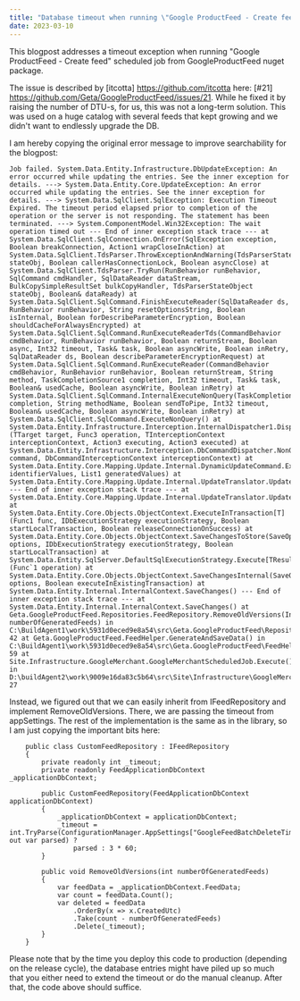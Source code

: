 ```yaml
---
title: "Database timeout when running \"Google ProductFeed - Create feed\" scheduled job"
date: 2023-03-10
---
```


This blogpost addresses a timeout exception when running "Google ProductFeed - Create feed" scheduled job from GoogleProductFeed nuget package.

The issue is described by [itcotta] https://github.com/itcotta here: [#21] https://github.com/Geta/GoogleProductFeed/issues/21. While he fixed it by raising the number of DTU-s, for us, this was not a long-term solution. This was used on a huge catalog with several feeds that kept growing and we didn't want to endlessly upgrade the DB.

I am hereby copying the original error message to improve searchability for the blogpost:

```
Job failed. System.Data.Entity.Infrastructure.DbUpdateException: An error occurred while updating the entries. See the inner exception for details. ---> System.Data.Entity.Core.UpdateException: An error occurred while updating the entries. See the inner exception for details. ---> System.Data.SqlClient.SqlException: Execution Timeout Expired. The timeout period elapsed prior to completion of the operation or the server is not responding. The statement has been terminated. ---> System.ComponentModel.Win32Exception: The wait operation timed out --- End of inner exception stack trace --- at System.Data.SqlClient.SqlConnection.OnError(SqlException exception, Boolean breakConnection, Action1 wrapCloseInAction) at System.Data.SqlClient.TdsParser.ThrowExceptionAndWarning(TdsParserStateObject stateObj, Boolean callerHasConnectionLock, Boolean asyncClose) at System.Data.SqlClient.TdsParser.TryRun(RunBehavior runBehavior, SqlCommand cmdHandler, SqlDataReader dataStream, BulkCopySimpleResultSet bulkCopyHandler, TdsParserStateObject stateObj, Boolean& dataReady) at System.Data.SqlClient.SqlCommand.FinishExecuteReader(SqlDataReader ds, RunBehavior runBehavior, String resetOptionsString, Boolean isInternal, Boolean forDescribeParameterEncryption, Boolean shouldCacheForAlwaysEncrypted) at System.Data.SqlClient.SqlCommand.RunExecuteReaderTds(CommandBehavior cmdBehavior, RunBehavior runBehavior, Boolean returnStream, Boolean async, Int32 timeout, Task& task, Boolean asyncWrite, Boolean inRetry, SqlDataReader ds, Boolean describeParameterEncryptionRequest) at System.Data.SqlClient.SqlCommand.RunExecuteReader(CommandBehavior cmdBehavior, RunBehavior runBehavior, Boolean returnStream, String method, TaskCompletionSource1 completion, Int32 timeout, Task& task, Boolean& usedCache, Boolean asyncWrite, Boolean inRetry) at System.Data.SqlClient.SqlCommand.InternalExecuteNonQuery(TaskCompletionSource1 completion, String methodName, Boolean sendToPipe, Int32 timeout, Boolean& usedCache, Boolean asyncWrite, Boolean inRetry) at System.Data.SqlClient.SqlCommand.ExecuteNonQuery() at System.Data.Entity.Infrastructure.Interception.InternalDispatcher1.Dispatch[TTarget,TInterceptionContext,TResult](TTarget target, Func3 operation, TInterceptionContext interceptionContext, Action3 executing, Action3 executed) at System.Data.Entity.Infrastructure.Interception.DbCommandDispatcher.NonQuery(DbCommand command, DbCommandInterceptionContext interceptionContext) at System.Data.Entity.Core.Mapping.Update.Internal.DynamicUpdateCommand.Execute(Dictionary2 identifierValues, List1 generatedValues) at System.Data.Entity.Core.Mapping.Update.Internal.UpdateTranslator.Update() --- End of inner exception stack trace --- at System.Data.Entity.Core.Mapping.Update.Internal.UpdateTranslator.Update() at System.Data.Entity.Core.Objects.ObjectContext.ExecuteInTransaction[T](Func1 func, IDbExecutionStrategy executionStrategy, Boolean startLocalTransaction, Boolean releaseConnectionOnSuccess) at System.Data.Entity.Core.Objects.ObjectContext.SaveChangesToStore(SaveOptions options, IDbExecutionStrategy executionStrategy, Boolean startLocalTransaction) at System.Data.Entity.SqlServer.DefaultSqlExecutionStrategy.Execute[TResult](Func`1 operation) at System.Data.Entity.Core.Objects.ObjectContext.SaveChangesInternal(SaveOptions options, Boolean executeInExistingTransaction) at System.Data.Entity.Internal.InternalContext.SaveChanges() --- End of inner exception stack trace --- at System.Data.Entity.Internal.InternalContext.SaveChanges() at Geta.GoogleProductFeed.Repositories.FeedRepository.RemoveOldVersions(Int32 numberOfGeneratedFeeds) in C:\BuildAgent1\work\5931d0eced9e8a54\src\Geta.GoogleProductFeed\Repositories\FeedRepository.cs:line 42 at Geta.GoogleProductFeed.FeedHelper.GenerateAndSaveData() in C:\BuildAgent1\work\5931d0eced9e8a54\src\Geta.GoogleProductFeed\FeedHelper.cs:line 59 at Site.Infrastructure.GoogleMerchant.GoogleMerchantScheduledJob.Execute() in D:\buildAgent2\work\9009e16da83c5b64\src\Site\Infrastructure\GoogleMerchant\GoogleMerchantScheduledJob.cs:line 27
```

Instead, we figured out that we can easily inherit from IFeedRepository and implement RemoveOldVersions. There, we are passing the timeout from appSettings. The rest of the implementation is the same as in the library, so I am just copying the important bits here:

```
    public class CustomFeedRepository : IFeedRepository
    {
        private readonly int _timeout;
        private readonly FeedApplicationDbContext _applicationDbContext;
        
        public CustomFeedRepository(FeedApplicationDbContext applicationDbContext)
        {
            _applicationDbContext = applicationDbContext;
            _timeout = int.TryParse(ConfigurationManager.AppSettings["GoogleFeedBatchDeleteTimeout"], out var parsed) ? 
                parsed : 3 * 60;
        }

        public void RemoveOldVersions(int numberOfGeneratedFeeds)
        {
            var feedData = _applicationDbContext.FeedData;
            var count = feedData.Count();
            var deleted = feedData
                .OrderBy(x => x.CreatedUtc)
                .Take(count - numberOfGeneratedFeeds)
                .Delete(_timeout);
        }
    }
```

Please note that by the time you deploy this code to production (depending on the release cycle), the database entries might have piled up so much that you either need to extend the timeout or do the manual cleanup. After that, the code above should suffice.
